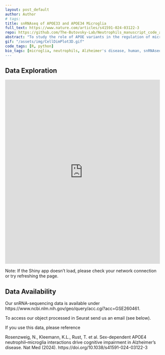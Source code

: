 ```yaml
---
layout: post_default
author: Author
# tags: 
title: snRNAseq of APOE33 and APOE34 Microglia 
full_text: https://www.nature.com/articles/s41591-024-03122-3
repo: https://github.com/The-Butovsky-Lab/Neutrophils_manuscript_code_availability
abstract: "To study the role of APOE variants in the regulation of microglial gene activity at the single-cell level, we utilized a cohort of male and female carriers with AD with the APOE ε3/3 and APOE ε3/4 genotypes. Age-matched APOE ε3/3 or APOE ε3/4 cognitively unimpaired carriers were analyzed as healthy control (HC) individuals. Single nuclei from frozen brain samples were sorted to enrich for myeloid cells and subjected to single-nucleus RNA sequencing (snRNA-seq) analysis. The snRNA-seq analysis characterized 13 myeloid clusters identifying clusters 1–12 as microglia based on high P2RY12 expression and low expression of the central nervous system (CNS)-specific macrophage (CAM) genes. Analysis of microglial clusters yielded 104,286 nuclei across the 12 clusters, annotated using known homeostatic, MGnD, and cluster-specific markers."
gif: "/assets/img/CellDimPlot3D.gif"
code_tags: [R, python]
bio_tags: [microglia, neutrophils, Alzheimer's disease, human, snRNAseq]
---
```

<div class="post-body">
    <h2>Data Exploration</h2>
    <iframe src="https://imev2023.shinyapps.io/APOE34-33-Microglia/" width="100%" height="600px" frameborder="0" scrolling="auto"></iframe>
    <p>Note: If the Shiny app doesn’t load, please check your network connection or try refreshing the page.</p>
</div>
<div class="post-body">
    <h2>Data Availability</h2>
    <p> Our snRNA-sequencing data is available under https://www.ncbi.nlm.nih.gov/geo/query/acc.cgi?acc=GSE260461. </p>
    <p> To access our object processed in Seurat send us an email (see below).</p>
    <p>If you use this data, please reference </p>
    <p> Rosenzweig, N., Kleemann, K.L., Rust, T. et al. Sex-dependent APOE4 neutrophil–microglia interactions drive cognitive impairment in Alzheimer’s disease. Nat Med (2024). https://doi.org/10.1038/s41591-024-03122-3 </p>
</div>